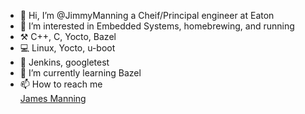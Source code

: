 <script src="https://platform.linkedin.com/badges/js/profile.js" async defer type="text/javascript"></script>
- 👋 Hi, I’m @JimmyManning a Cheif/Principal engineer at Eaton
- 👀 I’m interested in Embedded Systems, homebrewing, and running
- ⚒️ C++, C, Yocto, Bazel
- 💻 Linux, Yocto, u-boot
- 🚀 Jenkins, googletest
- 🌱 I’m currently learning Bazel
- 📫 How to reach me <div class="badge-base LI-profile-badge" data-locale="en_US" data-size="medium" data-theme="dark" data-type="VERTICAL" data-vanity="james-manning-a8b6585" data-version="v1"><a class="badge-base__link LI-simple-link" href="https://www.linkedin.com/in/james-manning-a8b6585?trk=profile-badge">James Manning</a></div>
              

<!---
JimmyManning/JimmyManning is a ✨ special ✨ repository because its `README.md` (this file) appears on your GitHub profile.
You can click the Preview link to take a look at your changes.
--->
